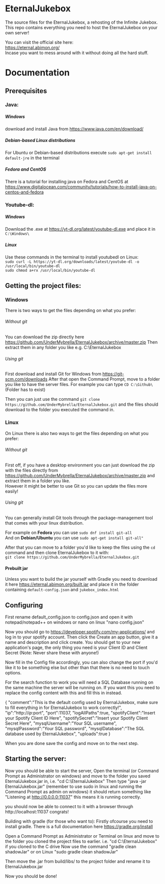 # EternalJukebox


The source files for the EternalJukebox, a rehosting of the Infinite Jukebox.  
This repo contains everything you need to host the EternalJukebox on your own server!  


You can visit the official site here:  
https://eternal.abimon.org/  
Incase you want to mess around with it without doing all the hard stuff.  


# Documentation


## Prerequisites

### Java:
##### Windows
download and install Java from https://www.java.com/en/download/  
##### Debian-based Linux distributions
For Ubuntu or Debian-based distributions execute `sudo apt-get install default-jre` in the terminal   
##### Fedora and CentOS
There is a tutorial for installing java on Fedora and CentOS at https://www.digitalocean.com/community/tutorials/how-to-install-java-on-centos-and-fedora   

### Youtube-dl:
##### Windows
Download the .exe at https://yt-dl.org/latest/youtube-dl.exe and place it in `C:\Windows\`
##### Linux
Use these commands in the terminal to install youtubedl on Linux:  
`sudo curl -L https://yt-dl.org/downloads/latest/youtube-dl -o /usr/local/bin/youtube-dl`   
`sudo chmod a+rx /usr/local/bin/youtube-dl`

## Getting the project files:
### Windows
There is two ways to get the files depending on what you prefer:
###### Without git 
You can download the zip directly here https://github.com/UnderMybrella/EternalJukebox/archive/master.zip 
Then extract them in any folder you like e.g. C:\EternalJukebox

###### Using git
First download and install Git for Windows from https://git-scm.com/downloads
After that open the Command Prompt, move to a folder you like to have the server files. 
For example you can type `CD C:\Github\` (Folder has to exist)

Then you can just use the command `git clone https://github.com/UnderMybrella/EternalJukebox.git` and the files should download to the folder you executed the command in.

### Linux
On Linux there is also two ways to get the files depending on what you prefer:
###### Without git
First off, if you have a desktop environment you can just download the zip with the files directly from https://github.com/UnderMybrella/EternalJukebox/archive/master.zip and extract them in a folder you like.  
However it might be better to use Git so you can update the files more easily!

###### Using git
You can generally install Git tools through the package-management tool that comes with your linux distribution.   

For example on **Fedora** you can use `sudo dnf install git-all`  
And on **Debian/Ubuntu** you can use `sudo apt-get install git-all"`  

After that you can move to a folder you'd like to keep the files using the `cd` command and then clone EternalJukebox to it with:  
`git clone https://github.com/UnderMybrella/EternalJukebox.git`  

#### Prebuilt jar
Unless you want to build the jar yourself with Gradle you need to download it here https://eternal.abimon.org/built.jar and place it in the folder containing `default-config.json` and `jukebox_index.html`

## Configuring
First rename default_config.json to config.json and open it with notepad/notepad++ on windows or nano on linux "nano config.json"

Now you should go to https://developer.spotify.com/my-applications/ and log in to your spotify account.
Then click the Create an app button, give it a name and description and click create.
You should get to your new application's page, the only thing you need is your Client ID and Client Secret (Note: Never share these with anyone!)

Now fill in the Config file accordingly, you can also change the port if you'd like it to be something else but other than that there is no need to touch options.

For the search function to work you will need a SQL Database running on the same machine the server will be running on.
If you want this you need to replace the config content with this and fill this in instead.

{
  "comment":"This is the default config used by EternalJukebox, make sure to fill everything in for EternalJukebox to work correctly!",
  "ip":"http://$ip:$port",
  "port":11037,
  "logAllPaths":true,
  "spotifyClient":"Insert your Spotify Client ID Here",
  "spotifySecret":"Insert your Spotify Client Secret Here",
  "mysqlUsername":"Your SQL username",
  "mysqlPassword":"Your SQL password",
  "mysqlDatabase":"The SQL database used by EternalJukebox",
  "uploads":true
}

When you are done save the config and move on to the next step.

## Starting the server:

Now you should be able to start the server,
Open the terminal (or Command Prompt as Administrator on windows) and move to the folder you saved EternalJukebox.jar in, i.e. "cd C:\EternalJukebox"
Then type "java -jar EternalJukebox.jar" (remember to use sudo in linux and running the Command Prompt as admin on windows)
it should return something like "Listening at http://0.0.0.0:11037" this means it is running correctly.

you should now be able to connect to it with a browser through http://localhost:11037 congrats!

Building with gradle (for those who want to): 
Firstly ofcourse you need to install gradle.
There is a full documentation here https://gradle.org/install

Open a Command Prompt as Administrator or Terminal on linux and move to the folder you cloned the project files to earlier. i.e. "cd C:\EternalJukebox" if you cloned to the C drive
Now use the command "gradle clean shadowJar" or on Linux "sudo gradle clean shadowJar"

Then move the .jar from build/libs/ to the project folder and rename it to EternalJukebox.jar

Now you should be done!
